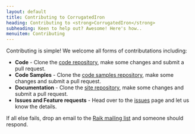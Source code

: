 ```yaml
---
layout: default
title: Contributing to CorrugatedIron
heading: Contributing to <strong>CorrugatedIron</strong>
subheading: Keen to help out? Awesome! Here's how..
menuitem: Contributing
---
```


Contributing is simple! We welcome all forms of contributations including:

* **Code** - Clone the [code repository][coderepo], make some changes and submit a pull request.
* **Code Samples** - Clone the [code samples repository][codesamplesrepo], make some changes and submit a pull request.
* **Documentation** - Clone the [site repository][docrepo], make some changes and submit a pull request.
* **Issues and Feature requests** - Head over to the [issues][] page and let us know the details.

If all else fails, drop an email to the [Raik mailing list][riak_list] and someone should respond.

  [coderepo]: https://github.com/basho-labs/riak-dotnet-client "Source repo"
  [codesamplesrepo]: https://github.com/DistributedNonsense/CorrugatedIron.Samples "Samples repo"
  [docrepo]: https://github.com/basho-labs/riak-dotnet-client-site "Site/Docs repo"
  [issues]: https://github.com/basho-labs/riak-dotnet-client/issues "Issues page"
  [riak_list]: http://lists.basho.com/mailman/listinfo/riak-users_lists.basho.com "Riak mailing list"

